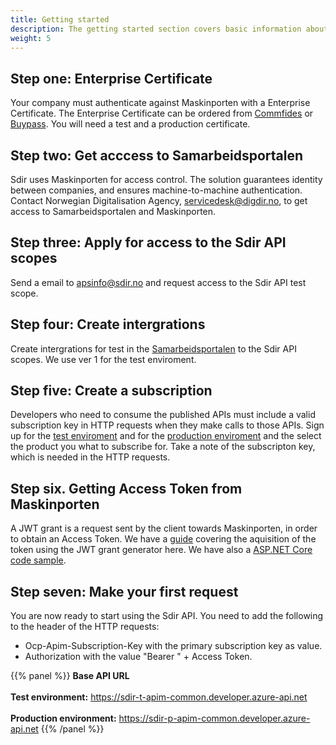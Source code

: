 ```yaml
---
title: Getting started
description: The getting started section covers basic information about where you can find information about the availible Sdir APIs and how to get an access token to be able to call an API. 
weight: 5
---
```


## Step one: Enterprise Certificate
Your company must authenticate  against Maskinporten with a Enterprise Certificate. The Enterprise Certificate can be ordered from [Commfides](https://www.commfides.com/commfides-virksomhetssertifikat/) or [Buypass](https://www.buypass.no/produkter/virksomhetssertifikat-esegl). You will need a test and a production certificate. 

## Step two: Get acccess to Samarbeidsportalen
Sdir uses Maskinporten for access control. The solution guarantees identity between companies, and ensures machine-to-machine authentication.
Contact Norwegian Digitalisation Agency, servicedesk@digdir.no, to get access to Samarbeidsportalen and Maskinporten.

## Step three: Apply for access to the Sdir API scopes
Send a email to apsinfo@sdir.no and request access to the Sdir API test scope.

## Step four: Create intergrations
Create intergrations for test in the [Samarbeidsportalen](https://minside-samarbeid.difi.no/) to the Sdir API scopes. We use ver 1 for the test enviroment.

## Step five: Create a subscription
Developers who need to consume the published APIs must include a valid subscription key in HTTP requests when they make calls to those APIs.
Sign up for the [test enviroment](https://sdir-t-apim-common.developer.azure-api.net/apis) and for the [production enviroment](https://sdir-p-apim-common.developer.azure-api.net/apis) and the select the product you what to subscribe for. Take a note of the subscripton key, which is needed in the HTTP requests.

## Step six. Getting Access Token from Maskinporten
A JWT grant is a request sent by the client towards Maskinporten, in order to obtain an Access Token.
We have a [guide](/get-started/token/) covering the aquisition of the token using the JWT grant generator here. We have also a [ASP.NET Core code sample](/get-started/codeexample/).


## Step seven: Make your first request
You are now ready to start using the Sdir API. You need to add the following to the header of the HTTP requests:

- Ocp-Apim-Subscription-Key with the primary subscription key as value. 
- Authorization with the value "Bearer " + Access Token.


{{% panel %}}
**Base API URL** <br><br>
**Test environment:** https://sdir-t-apim-common.developer.azure-api.net
<br><br>
**Production environment:** https://sdir-p-apim-common.developer.azure-api.net
{{% /panel %}}
